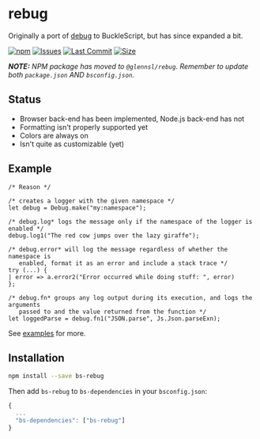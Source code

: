 
# rebug

Originally a port of [debug](https://github.com/visionmedia/debug) to BuckleScript, but has since expanded a bit.

[![npm](https://img.shields.io/npm/v/@glennsl/rebug.svg)](https://npmjs.org/@glennsl/rebug)
[![Issues](https://img.shields.io/github/issues/glennsl/rebug.svg)](https://github.com/glennsl/rebug/issues)
[![Last Commit](https://img.shields.io/github/last-commit/glennsl/rebug.svg)](https://github.com/glennsl/rebug/commits/master)
[![Size](https://img.shields.io/github/size/glennsl/rebug/lib/js/src/Debug.js.svg)]()

_**NOTE:** NPM package has moved to `@glennsl/rebug`. Remember to update both `package.json` AND `bsconfig.json`._

## Status

* Browser back-end has been implemented, Node.js back-end has not
* Formatting isn't properly supported yet
* Colors are always on
* Isn't quite as customizable (yet)

## Example

```reason
/* Reason */

/* creates a logger with the given namespace */
let debug = Debug.make("my:namespace");

/* debug.log* logs the message only if the namespace of the logger is enabled */
debug.log1("The red cow jumps over the lazy giraffe");

/* debug.error* will log the message regardless of whether the namespace is
   enabled, format it as an error and include a stack trace */
try (...) {
| error => a.error2("Error occurred while doing stuff: ", error)
};

/* debug.fn* groups any log output during its execution, and logs the arguments
   passed to and the value returned from the function */
let loggedParse = debug.fn1("JSON.parse", Js.Json.parseExn);
```

See [examples](https://github.com/glennsl/rebug/blob/master/examples/) for more.

## Installation

```sh
npm install --save bs-rebug
```

Then add `bs-rebug` to `bs-dependencies` in your `bsconfig.json`:
```js
{
  ...
  "bs-dependencies": ["bs-rebug"]
}
```
